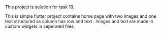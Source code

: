 This project is solution for task 10.

This is simple flutter project contains home page with two images and one text structured as column has row and text
.
Images and text are made in custom widgets in seperated files.